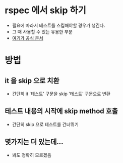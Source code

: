 # rspec 에서 skip 하기
- 필요에 따라서 테스트를 스킵해야할 경우가 생긴다.
- 그 때 사용할 수 있는 유용한 부분
- [여기가 공식 문서](https://relishapp.com/rspec/rspec-core/v/3-4/docs/pending-and-skipped-examples/skip-examples)

# 방법
## it 을 skip 으로 치환
- 간단히 it '테스트' 구문을 skip '테스트' 구문으로 변환

## 테스트 내용의 시작에 skip method 호출
- 간단히 skip 으로 테스트를 건너뛰기

## 몇가지는 더 있는데...
- 봐도 정확히 모르겠음

